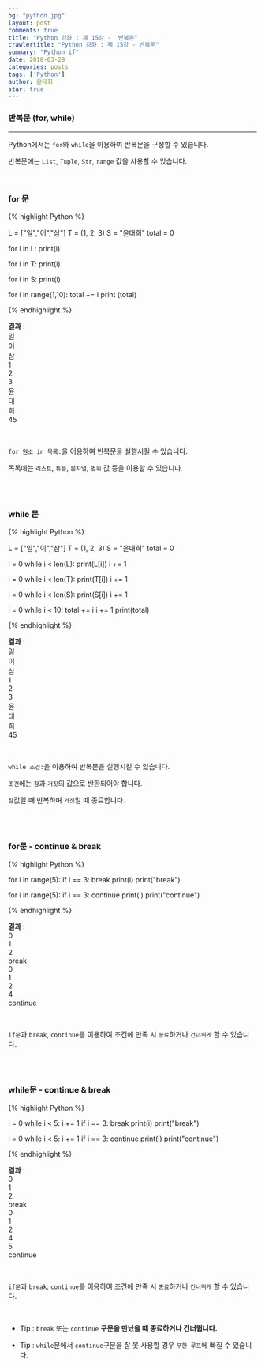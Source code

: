 ```yaml
---
bg: "python.jpg"
layout: post
comments: true
title: "Python 강좌 : 제 15강 -  반복문"
crawlertitle: "Python 강좌 : 제 15강 - 반복문"
summary: "Python if"
date: 2018-03-28
categories: posts
tags: ['Python']
author: 윤대희
star: true
---
```


### 반복문 (for, while) ###
----------
Python에서는 `for`와 `while`을 이용하여 반복문을 구성할 수 있습니다.

반복문에는 `List`, `Tuple`, `Str`, `range` 값을 사용할 수 있습니다.

<br>

<h3>for 문</h3>
{% highlight Python %}

L = ["일","이","삼"]
T = (1, 2, 3)
S = "윤대희"
total = 0

for i in L:
    print(i)

for i in T:
    print(i)

for i in S:
    print(i)

for i in range(1,10):
    total += i
print (total)

{% endhighlight %}

**결과**
:    
일<br>
이<br>
삼<br>
1<br>
2<br>
3<br>
윤<br>
대<br>
희<br>
45

<br>

`for 원소 in 목록:`을 이용하여 반복문을 실행시킬 수 있습니다.

목록에는 `리스트`, `튜플`, `문자열`, `범위` 값 등을 이용할 수 있습니다.

<br>
<br>

<h3>while 문</h3>
{% highlight Python %}

L = ["일","이","삼"]
T = (1, 2, 3)
S = "윤대희"
total = 0

i = 0
while i < len(L):
    print(L[i])
    i += 1

i = 0
while i < len(T):
    print(T[i])
    i += 1

i = 0
while i < len(S):
    print(S[i])
    i += 1
    
i = 0
while i < 10:
    total += i
    i += 1
print(total)

{% endhighlight %}

**결과**
:    
일<br>
이<br>
삼<br>
1<br>
2<br>
3<br>
윤<br>
대<br>
희<br>
45

<br>

`while 조건:`을 이용하여 반복문을 실행시킬 수 있습니다.

`조건`에는 `참`과 `거짓`의 값으로 반환되어야 합니다.

`참`값일 때 반복하며 `거짓`일 때 종료합니다.

<br>
<br>

<h3>for문 - continue & break</h3>
{% highlight Python %}

for i in range(5):
    if i == 3: break
    print(i)
print("break")

for i in range(5):
    if i == 3: continue
    print(i)
print("continue")

{% endhighlight %}

**결과**
:    
0<br>
1<br>
2<br>
break<br>
0<br>
1<br>
2<br>
4<br>
continue

<br>

`if문`과 `break`, `continue`를 이용하여 조건에 만족 시 `종료`하거나 `건너뛰게` 할 수 있습니다.

<br>
<br>

<h3>while문 - continue & break</h3>
{% highlight Python %}

i = 0
while i < 5:
    i += 1
    if i == 3: break
    print(i)
print("break")  

i = 0
while i < 5:
    i += 1
    if i == 3: continue
    print(i)
print("continue")  

{% endhighlight %}

**결과**
:    
0<br>
1<br>
2<br>
break<br>
0<br>
1<br>
2<br>
4<br>
5<br>
continue

<br>

`if문`과 `break`, `continue`를 이용하여 조건에 만족 시 `종료`하거나 `건너뛰게` 할 수 있습니다.

<br>

* Tip : `break` 또는 `continue` **구문을 만났을 때 종료하거나 건너뜁니다.**

* Tip : `while`문에서 `continue`구문을 잘 못 사용할 경우 `무한 루프`에 빠질 수 있습니다.
